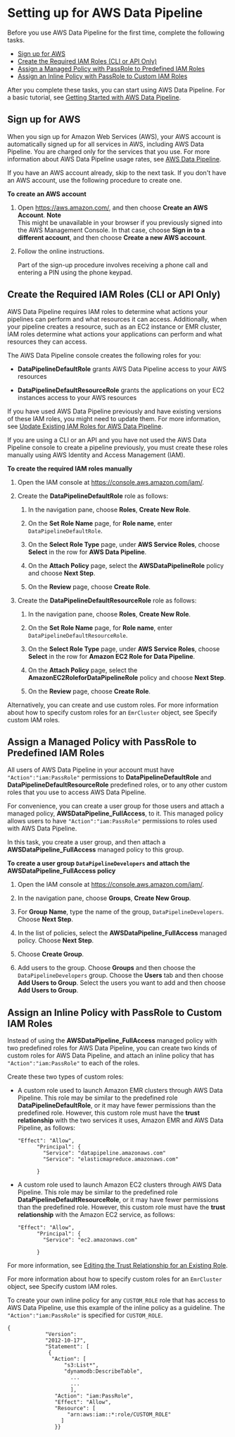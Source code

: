 # Setting up for AWS Data Pipeline<a name="dp-get-setup"></a>

Before you use AWS Data Pipeline for the first time, complete the following tasks\.


+ [Sign up for AWS](#dp-sign-up)
+ [Create the Required IAM Roles \(CLI or API Only\)](#dp-iam-roles-new)
+ [Assign a Managed Policy with PassRole to Predefined IAM Roles](#dp-iam-create-user-groups)
+ [Assign an Inline Policy with PassRole to Custom IAM Roles](#dp-iam-inline-policy-passRole)

After you complete these tasks, you can start using AWS Data Pipeline\. For a basic tutorial, see [Getting Started with AWS Data Pipeline](dp-getting-started.md)\.

## Sign up for AWS<a name="dp-sign-up"></a>

When you sign up for Amazon Web Services \(AWS\), your AWS account is automatically signed up for all services in AWS, including AWS Data Pipeline\. You are charged only for the services that you use\. For more information about AWS Data Pipeline usage rates, see [AWS Data Pipeline](http://aws.amazon.com/datapipeline/)\.

If you have an AWS account already, skip to the next task\. If you don't have an AWS account, use the following procedure to create one\.

**To create an AWS account**

1. Open [https://aws\.amazon\.com/](https://aws.amazon.com/), and then choose **Create an AWS Account**\.
**Note**  
This might be unavailable in your browser if you previously signed into the AWS Management Console\. In that case, choose **Sign in to a different account**, and then choose **Create a new AWS account**\.

1. Follow the online instructions\.

   Part of the sign\-up procedure involves receiving a phone call and entering a PIN using the phone keypad\.

## Create the Required IAM Roles \(CLI or API Only\)<a name="dp-iam-roles-new"></a>

AWS Data Pipeline requires IAM roles to determine what actions your pipelines can perform and what resources it can access\. Additionally, when your pipeline creates a resource, such as an EC2 instance or EMR cluster, IAM roles determine what actions your applications can perform and what resources they can access\.

The AWS Data Pipeline console creates the following roles for you:

+ **DataPipelineDefaultRole** grants AWS Data Pipeline access to your AWS resources

+ **DataPipelineDefaultResourceRole** grants the applications on your EC2 instances access to your AWS resources

If you have used AWS Data Pipeline previously and have existing versions of these IAM roles, you might need to update them\. For more information, see [Update Existing IAM Roles for AWS Data Pipeline](dp-iam-roles.md#dp-iam-existing-accounts)\.

If you are using a CLI or an API and you have not used the AWS Data Pipeline console to create a pipeline previously, you must create these roles manually using AWS Identity and Access Management \(IAM\)\.

**To create the required IAM roles manually**

1. Open the IAM console at [https://console\.aws\.amazon\.com/iam/](https://console.aws.amazon.com/iam/)\.

1. Create the **DataPipelineDefaultRole** role as follows:

   1. In the navigation pane, choose **Roles**, **Create New Role**\.

   1. On the **Set Role Name** page, for **Role name**, enter `DataPipelineDefaultRole`\.

   1. On the **Select Role Type** page, under **AWS Service Roles**, choose **Select** in the row for **AWS Data Pipeline**\.

   1. On the **Attach Policy** page, select the **AWSDataPipelineRole** policy and choose **Next Step**\.

   1. On the **Review** page, choose **Create Role**\.

1. Create the **DataPipelineDefaultResourceRole** role as follows:

   1. In the navigation pane, choose **Roles**, **Create New Role**\.

   1. On the **Set Role Name** page, for **Role name**, enter `DataPipelineDefaultResourceRole`\.

   1. On the **Select Role Type** page, under **AWS Service Roles**, choose **Select** in the row for **Amazon EC2 Role for Data Pipeline**\.

   1. On the **Attach Policy** page, select the **AmazonEC2RoleforDataPipelineRole** policy and choose **Next Step**\.

   1. On the **Review** page, choose **Create Role**\.

Alternatively, you can create and use custom roles\. For more information about how to specify custom roles for an `EmrCluster` object, see Specify custom IAM roles\.

## Assign a Managed Policy with PassRole to Predefined IAM Roles<a name="dp-iam-create-user-groups"></a>

All users of AWS Data Pipeline in your account must have `"Action":"iam:PassRole"` permissions to **DataPipelineDefaultRole** and **DataPipelineDefaultResourceRole** predefined roles, or to any other custom roles that you use to access AWS Data Pipeline\. 

For convenience, you can create a user group for those users and attach a managed policy, **AWSDataPipeline\_FullAccess**, to it\. This managed policy allows users to have `"Action":"iam:PassRole"` permissions to roles used with AWS Data Pipeline\.

In this task, you create a user group, and then attach a **AWSDataPipeline\_FullAccess** managed policy to this group\. 

**To create a user group `DataPipelineDevelopers` and attach the **AWSDataPipeline\_FullAccess** policy**

1. Open the IAM console at [https://console\.aws\.amazon\.com/iam/](https://console.aws.amazon.com/iam/)\.

1. In the navigation pane, choose **Groups**, **Create New Group**\.

1. For **Group Name**, type the name of the group, `DataPipelineDevelopers`\. Choose **Next Step**\.

1. In the list of policies, select the **AWSDataPipeline\_FullAccess** managed policy\. Choose **Next Step**\.

1. Choose **Create Group**\.

1. Add users to the group\. Choose **Groups** and then choose the `DataPipelineDevelopers` group\. Choose the **Users** tab and then choose **Add Users to Group**\. Select the users you want to add and then choose **Add Users to Group**\.

## Assign an Inline Policy with PassRole to Custom IAM Roles<a name="dp-iam-inline-policy-passRole"></a>

Instead of using the **AWSDataPipeline\_FullAccess** managed policy with two predefined roles for AWS Data Pipeline, you can create two kinds of custom roles for AWS Data Pipeline, and attach an inline policy that has `"Action":"iam:PassRole"` to each of the roles\. 

Create these two types of custom roles: 

+ A custom role used to launch Amazon EMR clusters through AWS Data Pipeline\. This role may be similar to the predefined role **DataPipelineDefaultRole**, or it may have fewer permissions than the predefined role\. However, this custom role must have the **trust relationship** with the two services it uses, Amazon EMR and AWS Data Pipeline, as follows: 

  ```
  "Effect": "Allow",
        "Principal": {
          "Service": "datapipeline.amazonaws.com"
          "Service": "elasticmapreduce.amazonaws.com"
   
        }
  ```

+ A custom role used to launch Amazon EC2 clusters through AWS Data Pipeline\. This role may be similar to the predefined role **DataPipelineDefaultResourceRole**, or it may have fewer permissions than the predefined role\. However, this custom role must have the **trust relationship** with the Amazon EC2 service, as follows:

  ```
  "Effect": "Allow",
        "Principal": {
          "Service": "ec2.amazonaws.com"
   
        }
  ```

For more information, see [Editing the Trust Relationship for an Existing Role](http://docs.aws.amazon.com/directoryservice/latest/admin-guide/edit_trust.html)\.

For more information about how to specify custom roles for an `EmrCluster` object, see Specify custom IAM roles\.

To create your own inline policy for any `CUSTOM_ROLE` role that has access to AWS Data Pipeline, use this example of the inline policy as a guideline\. The `"Action":"iam:PassRole"` is specified for `CUSTOM_ROLE`\.

```
{ 
            "Version": 
            "2012-10-17", 
            "Statement": [ 
             { 
              "Action": [ 
                  "s3:List*", 
                  "dynamodb:DescribeTable",
                    ... 
                    ... 
                    ], 
               "Action": "iam:PassRole", 
               "Effect": "Allow", 
               "Resource": [ 
                   "arn:aws:iam::*:role/CUSTOM_ROLE"
                 ] 
               }}
```